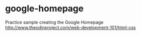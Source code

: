 # google-homepage
Practice sample creating the Google Homepage
http://www.theodinproject.com/web-development-101/html-css

